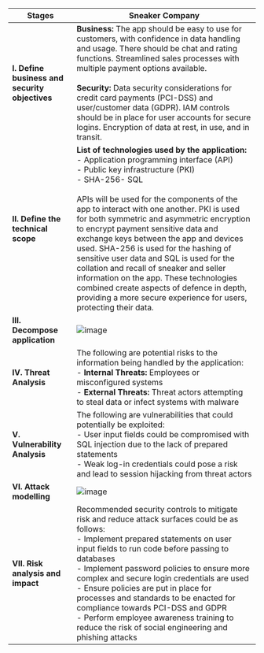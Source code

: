 | Stages                                  | Sneaker Company                                                                                                                                                                                                                                                                                                      |
|-----------------------------------------|-----------------------------------------------------------------------------------------------------------------------------------------------------------------------------------------------------------------------------------------------------------------------------------------------------------------------|
| **I. Define business and security objectives** | **Business:** The app should be easy to use for customers, with confidence in data handling and usage. There should be chat and rating functions. Streamlined sales processes with multiple payment options available. <br><br> **Security:** Data security considerations for credit card payments (PCI-DSS) and user/customer data (GDPR). IAM controls should be in place for user accounts for secure logins. Encryption of data at rest, in use, and in transit.  |
| **II. Define the technical scope**          | **List of technologies used by the application:** <br>- Application programming interface (API)<br>- Public key infrastructure (PKI)<br>- SHA-256- SQL <br><br> APIs will be used for the components of the app to interact with one another. PKI is used for both symmetric and asymmetric encryption to encrypt payment sensitive data and exchange keys between the app and devices used. SHA-256 is used for the hashing of sensitive user data and SQL is used for the collation and recall of sneaker and seller information on the app. These technologies combined create aspects of defence in depth, providing a more secure experience for users, protecting their data. |  
| **III. Decompose application**          | ![image](https://github.com/JustA-Byte/Risk-Lab/assets/161458321/8e32fb19-28fc-41fa-8e2a-fb931f51b37a) |
| **IV. Threat Analysis**    | The following are potential risks to the information being handled by the application: <br>- **Internal Threats:** Employees or misconfigured systems<br>- **External Threats:** Threat actors attempting to steal data or infect systems with malware        |
| **V. Vulnerability Analysis** | The following are vulnerabilities that could potentially be exploited:<br>- User input fields could be compromised with SQL injection due to the lack of prepared statements<br>- Weak log-in credentials could pose a risk and lead to session hijacking from threat actors |
| **VI. Attack modelling** | ![image](https://github.com/JustA-Byte/Risk-Lab/assets/161458321/ad7c006d-29fa-49d3-b27d-7bdc0377f439) |
| **VII. Risk analysis and impact** | Recommended security controls to mitigate risk and reduce attack surfaces could be as follows: <br>- Implement prepared statements on user input fields to run code before passing to databases <br>- Implement password policies to ensure more complex and secure login credentials are used <br>- Ensure policies are put in place for processes and standards to be enacted for compliance towards PCI-DSS and GDPR <br>- Perform employee awareness training to reduce the risk of social engineering and phishing attacks |
